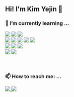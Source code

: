 ## Hi! I'm Kim Yejin 👋
### 🌱 I’m currently learning ...
<img src="https://img.shields.io/badge/JAVA-007396?style=flat&logo=java&logoColor=white"> <img src="https://img.shields.io/badge/Spring-6DB33F?style=flat&logo=spring&logoColor=white"/> 
<img src="https://img.shields.io/badge/MySQL-4479A1?style=flat&logo=mysql&logoColor=white"/>
</br>
<img src="https://img.shields.io/badge/AWS-232F3E?style=flat&logo=amazon%20aws&logoColor=white"/> 
<img src="https://img.shields.io/badge/Google_Cloud-4285F4?style=flat&logo=google-cloud&logoColor=white"/>  <img src="https://img.shields.io/badge/Linux-FCC624?style=flat&logo=linux&logoColor=black"/>
<img src="https://img.shields.io/badge/Docker-2496ED?style=flat&logo=docker&logoColor=white"/> 
<img src="https://img.shields.io/badge/Kubernetes-326CE5?style=flat&logo=Kubernetes&logoColor=white"/>
</br>
<img src="https://img.shields.io/badge/Unity-FFFFFF?style=flat&logo=unity&logoColor=black"/>
<img src="https://img.shields.io/badge/CSharp-239120?style=flat&logo=csharp&logoColor=white"/>
<img src="https://img.shields.io/badge/C++-00599C?style=flat&logo=cplusplus&logoColor=white"/>
</br>
<img src="https://img.shields.io/badge/AndroidStudio-3DDC84?style=flat&logo=android&logoColor=white"/>
<img src="https://img.shields.io/badge/Kotlin-7F52FF?style=flat&logo=kotlin&logoColor=white"/>
</br>
</br>
</br>
<!-- ![yejin9858's github stats](https://github-readme-stats.vercel.app/api?username=yejin9858&show_icons=true)-->

### 📫 How to reach me: ...
<a href="mailto:yejin.kim.dev@gmail.com" target="_blank">
<img src="https://img.shields.io/badge/yejin.kim.dev@gmail.com-D14836?style=flat-square&logo=gmail&logoColor=white"/>
  </a>
  <a href="mailto:yejin9858@naver.com" target="_blank">
<img src="https://img.shields.io/badge/yejin9858@naver.com-03C75A?style=flat-square&logo=NAVER&logoColor=FFFFFF"/>
  </a>
<!--
**yejin9858/yejin9858** is a ✨ _special_ ✨ repository because its `README.md` (this file) appears on your GitHub profile.

Here are some ideas to get you started:

- 🔭 I’m currently working on ...
- 🌱 I’m currently learning ...
- 👯 I’m looking to collaborate on ...
- 🤔 I’m looking for help with ...
- 💬 Ask me about ...
- 📫 How to reach me: ...
- 😄 Pronouns: ...
- ⚡ Fun fact: ...
-->
